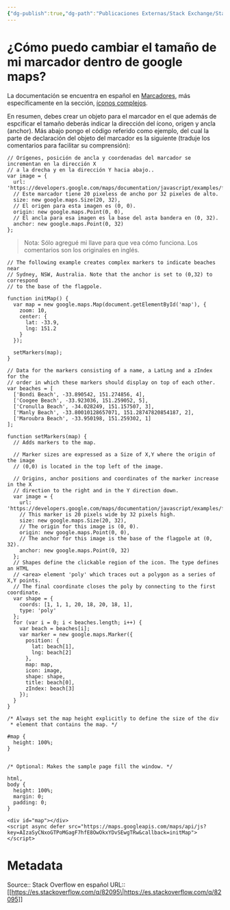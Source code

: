 ```yaml
---
{"dg-publish":true,"dg-path":"Publicaciones Externas/Stack Exchange/Stack Overflow en español/es.stackoverflow.com-82095.md","permalink":"/publicaciones-externas/stack-exchange/stack-overflow-en-espanol/es-stackoverflow-com-82095/","title":"¿Cómo puedo cambiar el tamaño de mi marcador dentro de google maps?","hide":true,"noteIcon":"\"0\"","created":"2024-04-03T12:49:10.759-06:00","updated":"2024-04-05T16:43:51.456-06:00"}
---
```


# ¿Cómo puedo cambiar el tamaño de mi marcador dentro de google maps?

La documentación se encuentra en español en [Marcadores][1], más específicamente en la sección, [íconos complejos][2].

En resumen, debes crear un objeto para el marcador en el que además de espcificar el tamaño deberás indicar la dirección del ícono, origen y ancla (anchor). Más abajo pongo el código referido como ejemplo, del cual la parte de declaración del objeto del marcador es la siguiente (traduje los comentarios para facilitar su comprensión):

    // Orígenes, posición de ancla y coordenadas del marcador se incrementan en la dirección X
    // a la drecha y en la dirección Y hacia abajo..
    var image = {
      url: 'https://developers.google.com/maps/documentation/javascript/examples/full/images/beachflag.png',
      // Este marcador tiene 20 pixeless de ancho por 32 pixeles de alto.
      size: new google.maps.Size(20, 32),
      // El origen para esta imagen es (0, 0).
      origin: new google.maps.Point(0, 0),
      // El ancla para esa imagen es la base del asta bandera en (0, 32).
      anchor: new google.maps.Point(0, 32)
    };


> Nota: Sólo agregué mi llave para que vea cómo funciona. Los comentarios son los originales en inglés.

<!-- begin snippet: js hide: false console: true babel: false -->

<!-- language: lang-js -->

    // The following example creates complex markers to indicate beaches near
    // Sydney, NSW, Australia. Note that the anchor is set to (0,32) to correspond
    // to the base of the flagpole.

    function initMap() {
      var map = new google.maps.Map(document.getElementById('map'), {
        zoom: 10,
        center: {
          lat: -33.9,
          lng: 151.2
        }
      });

      setMarkers(map);
    }

    // Data for the markers consisting of a name, a LatLng and a zIndex for the
    // order in which these markers should display on top of each other.
    var beaches = [
      ['Bondi Beach', -33.890542, 151.274856, 4],
      ['Coogee Beach', -33.923036, 151.259052, 5],
      ['Cronulla Beach', -34.028249, 151.157507, 3],
      ['Manly Beach', -33.80010128657071, 151.28747820854187, 2],
      ['Maroubra Beach', -33.950198, 151.259302, 1]
    ];

    function setMarkers(map) {
      // Adds markers to the map.

      // Marker sizes are expressed as a Size of X,Y where the origin of the image
      // (0,0) is located in the top left of the image.

      // Origins, anchor positions and coordinates of the marker increase in the X
      // direction to the right and in the Y direction down.
      var image = {
        url: 'https://developers.google.com/maps/documentation/javascript/examples/full/images/beachflag.png',
        // This marker is 20 pixels wide by 32 pixels high.
        size: new google.maps.Size(20, 32),
        // The origin for this image is (0, 0).
        origin: new google.maps.Point(0, 0),
        // The anchor for this image is the base of the flagpole at (0, 32).
        anchor: new google.maps.Point(0, 32)
      };
      // Shapes define the clickable region of the icon. The type defines an HTML
      // <area> element 'poly' which traces out a polygon as a series of X,Y points.
      // The final coordinate closes the poly by connecting to the first coordinate.
      var shape = {
        coords: [1, 1, 1, 20, 18, 20, 18, 1],
        type: 'poly'
      };
      for (var i = 0; i < beaches.length; i++) {
        var beach = beaches[i];
        var marker = new google.maps.Marker({
          position: {
            lat: beach[1],
            lng: beach[2]
          },
          map: map,
          icon: image,
          shape: shape,
          title: beach[0],
          zIndex: beach[3]
        });
      }
    }

<!-- language: lang-css -->

    /* Always set the map height explicitly to define the size of the div
     * element that contains the map. */

    #map {
      height: 100%;
    }


    /* Optional: Makes the sample page fill the window. */

    html,
    body {
      height: 100%;
      margin: 0;
      padding: 0;
    }

<!-- language: lang-html -->

    <div id="map"></div>
    <script async defer src="https://maps.googleapis.com/maps/api/js?key=AIzaSyCNxoGTPoMGagF7hfE8OwOkxYDvSEwgTRw&callback=initMap">
    </script>

<!-- end snippet -->


  [1]: https://developers.google.com/maps/documentation/javascript/markers?hl=es-419
  [2]: https://developers.google.com/maps/documentation/javascript/markers?hl=es-419#complex_icons

# Metadata
Source:: Stack Overflow en español
URL:: [[https://es.stackoverflow.com/q/82095\|https://es.stackoverflow.com/q/82095]]

